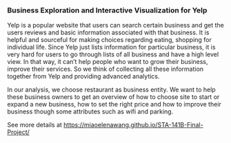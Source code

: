 
### Business Exploration and Interactive Visualization for Yelp

Yelp is a popular website that users can search certain business and get the users reviews and basic information
associated with that business. It is helpful and sourceful for making choices regarding eating, shopping for
individual life. Since Yelp just lists information for particular business, it is very hard for users to go
through lists of all business and have a high level view. In that way, it can’t help people who want to grow
their business, improve their services. So we think of collecting all these information together from Yelp and
providing advanced analytics.

In our analysis, we choose restaurant as business entity. We want to help these business owners to get an
overview of how to choose site to start or expand a new business, how to set the right price and how to improve
their business though some attributes such as wifi and parking.

See more details at https://miaoelenawang.github.io/STA-141B-Final-Project/
